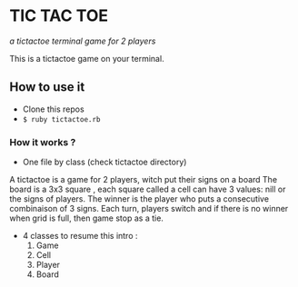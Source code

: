 # TIC TAC TOE

*a tictactoe terminal game for 2 players*

This is a tictactoe game on your terminal.

## How to use it

- Clone this repos
- `$ ruby tictactoe.rb`


### How it works ?

- One file by class (check tictactoe directory)

A tictactoe is a game for 2 players, witch put their signs on a board
The board is a 3x3 square , each square called a cell can have 3 values: nill or the signs of players. The winner is the player who
puts a consecutive combinaison of 3 signs. Each turn, players switch
and if there is no winner when grid is full, then game stop as a tie.

- 4 classes to resume this intro :
  1. Game
  2. Cell
  3. Player
  4. Board
